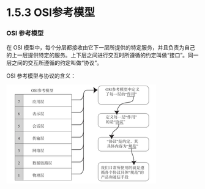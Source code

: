 # 1.5.3 OSI参考模型

### OSI 参考模型

在 OSI 模型中，每个分层都接收由它下一层所提供的特定服务，并且负责为自己的上一层提供特定的服务。上下层之间进行交互时所遵循的约定叫做“接口”。同一层之间的交互所遵循的约定叫做“协议”。

OSI 参考模型与协议的含义：

![](/assets/OSI参考模型与协议的含义.png)



